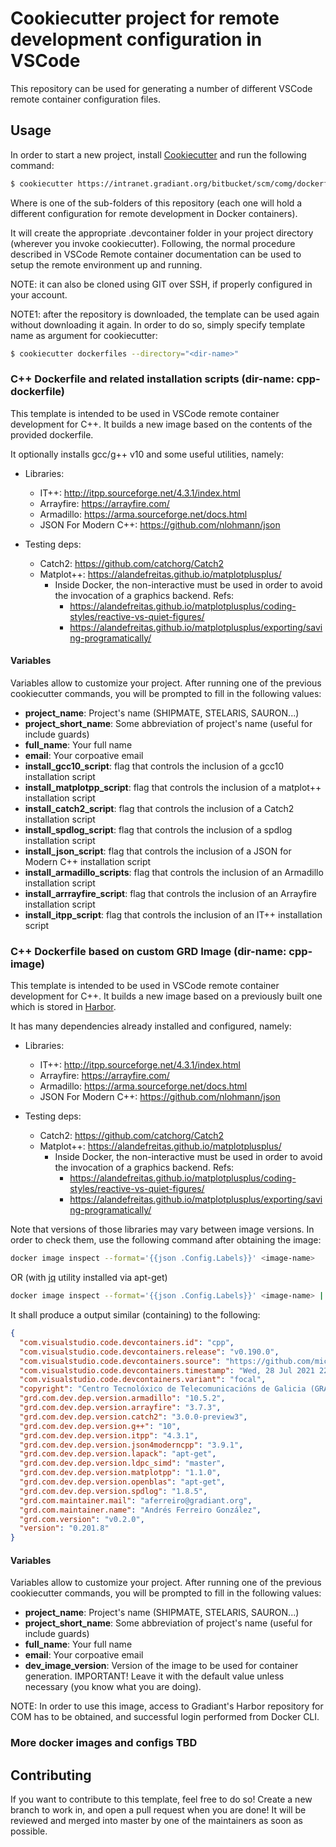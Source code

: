 # Cookiecutter project for remote development configuration in VSCode

This repository can be used for generating a number of different VSCode remote container
configuration files.

## Usage

In order to start a new project, install [Cookiecutter](https://cookiecutter.readthedocs.io/en/latest/) and run the following command:

```bash
$ cookiecutter https://intranet.gradiant.org/bitbucket/scm/comg/dockerfiles.git --directory="<dir-name>"
```

Where <dir-name> is one of the sub-folders of this repository (each one will hold a different configuration for remote development in Docker containers).

It will create the appropriate .devcontainer folder in your project directory (wherever you invoke
cookiecutter). Following, the normal procedure described in VSCode Remote container documentation
can be used to setup the remote environment up and running.

NOTE: it can also be cloned using GIT over SSH, if properly configured in your account.

NOTE1: after the repository is downloaded, the template can be used again without downloading it
again. In order to do so, simply specify template name as argument for cookiecutter:

```bash
$ cookiecutter dockerfiles --directory="<dir-name>"
```

### C++ Dockerfile and related installation scripts (dir-name: cpp-dockerfile)

This template is intended to be used in VSCode remote container development for C++. It builds a new
image based on the contents of the provided dockerfile.

It optionally installs gcc/g++ v10 and some useful utilities, namely:

- Libraries:
    - IT++: http://itpp.sourceforge.net/4.3.1/index.html
    - Arrayfire: https://arrayfire.com/
    - Armadillo: https://arma.sourceforge.net/docs.html
    - JSON For Modern C++: https://github.com/nlohmann/json

- Testing deps:
    - Catch2: https://github.com/catchorg/Catch2
    - Matplot++: https://alandefreitas.github.io/matplotplusplus/
        - Inside Docker, the non-interactive must be used in order to avoid the invocation of a graphics
          backend. Refs:
            - https://alandefreitas.github.io/matplotplusplus/coding-styles/reactive-vs-quiet-figures/
            - https://alandefreitas.github.io/matplotplusplus/exporting/saving-programatically/

#### Variables

Variables allow to customize your project. After running one of the previous cookiecutter commands,
you will be prompted to fill in the following values:

- **project_name**: Project's name (SHIPMATE, STELARIS, SAURON...)
- **project_short_name**: Some abbreviation of project's name (useful for include guards)
- **full_name**: Your full name
- **email**: Your corpoative email
- **install_gcc10_script**: flag that controls the inclusion of a gcc10 installation script
- **install_matplotpp_script**: flag that controls the inclusion of a matplot++ installation script
- **install_catch2_script**: flag that controls the inclusion of a Catch2 installation script
- **install_spdlog_script**: flag that controls the inclusion of a spdlog installation script
- **install_json_script**: flag that controls the inclusion of a JSON for Modern C++ installation script
- **install_armadillo_scripts**: flag that controls the inclusion of an Armadillo installation script
- **install_arrrayfire_script**: flag that controls the inclusion of an Arrayfire installation script
- **install_itpp_script**: flag that controls the inclusion of an IT++ installation script

### C++ Dockerfile based on custom GRD Image (dir-name: cpp-image)

This template is intended to be used in VSCode remote container development for C++. It builds a new
image based on a previously built one which is stored in [Harbor](https://harbor.gradiant.org/com).

It has many dependencies already installed and configured, namely:

- Libraries:
    - IT++: http://itpp.sourceforge.net/4.3.1/index.html
    - Arrayfire: https://arrayfire.com/
    - Armadillo: https://arma.sourceforge.net/docs.html
    - JSON For Modern C++: https://github.com/nlohmann/json

- Testing deps:
    - Catch2: https://github.com/catchorg/Catch2
    - Matplot++: https://alandefreitas.github.io/matplotplusplus/
        - Inside Docker, the non-interactive must be used in order to avoid the invocation of a graphics
          backend. Refs:
            - https://alandefreitas.github.io/matplotplusplus/coding-styles/reactive-vs-quiet-figures/
            - https://alandefreitas.github.io/matplotplusplus/exporting/saving-programatically/

Note that versions of those libraries may vary between image versions. In order to check them, use
the following command after obtaining the image:

```bash
docker image inspect --format='{{json .Config.Labels}}' <image-name>
```

OR (with [jq](https://stedolan.github.io/jq/) utility installed via apt-get)

```bash
docker image inspect --format='{{json .Config.Labels}}' <image-name> | jq
```

It shall produce a output similar (containing) to the following:

```json
{
  "com.visualstudio.code.devcontainers.id": "cpp",
  "com.visualstudio.code.devcontainers.release": "v0.190.0",
  "com.visualstudio.code.devcontainers.source": "https://github.com/microsoft/vscode-dev-containers/",
  "com.visualstudio.code.devcontainers.timestamp": "Wed, 28 Jul 2021 22:25:03 GMT",
  "com.visualstudio.code.devcontainers.variant": "focal",
  "copyright": "Centro Tecnolóxico de Telecomunicacións de Galicia (GRADIANT)",
  "grd.com.dev.dep.version.armadillo": "10.5.2",
  "grd.com.dev.dep.version.arrayfire": "3.7.3",
  "grd.com.dev.dep.version.catch2": "3.0.0-preview3",
  "grd.com.dev.dep.version.g++": "10",
  "grd.com.dev.dep.version.itpp": "4.3.1",
  "grd.com.dev.dep.version.json4moderncpp": "3.9.1",
  "grd.com.dev.dep.version.lapack": "apt-get",
  "grd.com.dev.dep.version.ldpc_simd": "master",
  "grd.com.dev.dep.version.matplotpp": "1.1.0",
  "grd.com.dev.dep.version.openblas": "apt-get",
  "grd.com.dev.dep.version.spdlog": "1.8.5",
  "grd.com.maintainer.mail": "aferreiro@gradiant.org",
  "grd.com.maintainer.name": "Andrés Ferreiro González",
  "grd.com.version": "v0.2.0",
  "version": "0.201.8"
}
```

#### Variables

Variables allow to customize your project. After running one of the previous cookiecutter commands,
you will be prompted to fill in the following values:

- **project_name**: Project's name (SHIPMATE, STELARIS, SAURON...)
- **project_short_name**: Some abbreviation of project's name (useful for include guards)
- **full_name**: Your full name
- **email**: Your corpoative email
- **dev_image_version**: Version of the image to be used for container generation. IMPORTANT! Leave
it with the default value unless necessary (you know what you are doing).

NOTE: In order to use this image, access to Gradiant's Harbor repository for COM has to be obtained,
and successful login performed from Docker CLI.

### More docker images and configs TBD

## Contributing

If you want to contribute to this template, feel free to do so! Create a new branch to work in, and
open a pull request when you are done! It will be reviewed and merged into master by one of the
maintainers as soon as possible.
